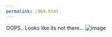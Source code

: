 ```yaml
---
permalink: /404.html
---
```

OOPS.. Looks like its not there...
![image](https://user-images.githubusercontent.com/7689230/135594905-911ae10c-c7af-40e1-9476-07e54ee34eb0.png)
